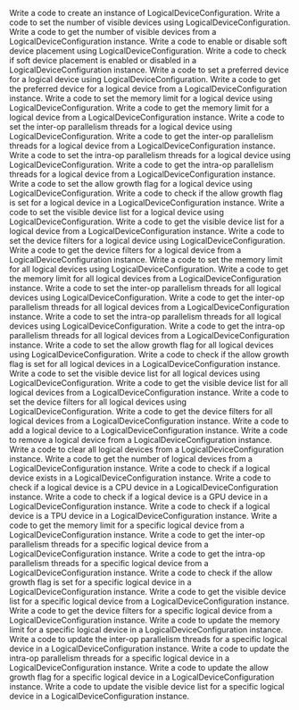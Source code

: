 Write a code to create an instance of LogicalDeviceConfiguration.
Write a code to set the number of visible devices using LogicalDeviceConfiguration.
Write a code to get the number of visible devices from a LogicalDeviceConfiguration instance.
Write a code to enable or disable soft device placement using LogicalDeviceConfiguration.
Write a code to check if soft device placement is enabled or disabled in a LogicalDeviceConfiguration instance.
Write a code to set a preferred device for a logical device using LogicalDeviceConfiguration.
Write a code to get the preferred device for a logical device from a LogicalDeviceConfiguration instance.
Write a code to set the memory limit for a logical device using LogicalDeviceConfiguration.
Write a code to get the memory limit for a logical device from a LogicalDeviceConfiguration instance.
Write a code to set the inter-op parallelism threads for a logical device using LogicalDeviceConfiguration.
Write a code to get the inter-op parallelism threads for a logical device from a LogicalDeviceConfiguration instance.
Write a code to set the intra-op parallelism threads for a logical device using LogicalDeviceConfiguration.
Write a code to get the intra-op parallelism threads for a logical device from a LogicalDeviceConfiguration instance.
Write a code to set the allow growth flag for a logical device using LogicalDeviceConfiguration.
Write a code to check if the allow growth flag is set for a logical device in a LogicalDeviceConfiguration instance.
Write a code to set the visible device list for a logical device using LogicalDeviceConfiguration.
Write a code to get the visible device list for a logical device from a LogicalDeviceConfiguration instance.
Write a code to set the device filters for a logical device using LogicalDeviceConfiguration.
Write a code to get the device filters for a logical device from a LogicalDeviceConfiguration instance.
Write a code to set the memory limit for all logical devices using LogicalDeviceConfiguration.
Write a code to get the memory limit for all logical devices from a LogicalDeviceConfiguration instance.
Write a code to set the inter-op parallelism threads for all logical devices using LogicalDeviceConfiguration.
Write a code to get the inter-op parallelism threads for all logical devices from a LogicalDeviceConfiguration instance.
Write a code to set the intra-op parallelism threads for all logical devices using LogicalDeviceConfiguration.
Write a code to get the intra-op parallelism threads for all logical devices from a LogicalDeviceConfiguration instance.
Write a code to set the allow growth flag for all logical devices using LogicalDeviceConfiguration.
Write a code to check if the allow growth flag is set for all logical devices in a LogicalDeviceConfiguration instance.
Write a code to set the visible device list for all logical devices using LogicalDeviceConfiguration.
Write a code to get the visible device list for all logical devices from a LogicalDeviceConfiguration instance.
Write a code to set the device filters for all logical devices using LogicalDeviceConfiguration.
Write a code to get the device filters for all logical devices from a LogicalDeviceConfiguration instance.
Write a code to add a logical device to a LogicalDeviceConfiguration instance.
Write a code to remove a logical device from a LogicalDeviceConfiguration instance.
Write a code to clear all logical devices from a LogicalDeviceConfiguration instance.
Write a code to get the number of logical devices from a LogicalDeviceConfiguration instance.
Write a code to check if a logical device exists in a LogicalDeviceConfiguration instance.
Write a code to check if a logical device is a CPU device in a LogicalDeviceConfiguration instance.
Write a code to check if a logical device is a GPU device in a LogicalDeviceConfiguration instance.
Write a code to check if a logical device is a TPU device in a LogicalDeviceConfiguration instance.
Write a code to get the memory limit for a specific logical device from a LogicalDeviceConfiguration instance.
Write a code to get the inter-op parallelism threads for a specific logical device from a LogicalDeviceConfiguration instance.
Write a code to get the intra-op parallelism threads for a specific logical device from a LogicalDeviceConfiguration instance.
Write a code to check if the allow growth flag is set for a specific logical device in a LogicalDeviceConfiguration instance.
Write a code to get the visible device list for a specific logical device from a LogicalDeviceConfiguration instance.
Write a code to get the device filters for a specific logical device from a LogicalDeviceConfiguration instance.
Write a code to update the memory limit for a specific logical device in a LogicalDeviceConfiguration instance.
Write a code to update the inter-op parallelism threads for a specific logical device in a LogicalDeviceConfiguration instance.
Write a code to update the intra-op parallelism threads for a specific logical device in a LogicalDeviceConfiguration instance.
Write a code to update the allow growth flag for a specific logical device in a LogicalDeviceConfiguration instance.
Write a code to update the visible device list for a specific logical device in a LogicalDeviceConfiguration instance.